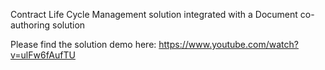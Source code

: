 Contract Life Cycle Management solution integrated with a Document co-authoring solution

Please find the solution demo here: https://www.youtube.com/watch?v=ulFw6fAufTU
